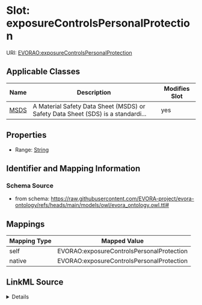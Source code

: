 

# Slot: exposureControlsPersonalProtection



URI: [EVORAO:exposureControlsPersonalProtection](https://raw.githubusercontent.com/EVORA-project/evora-ontology/refs/heads/main/models/owl/evora_ontology.owl.ttl#exposureControlsPersonalProtection)



<!-- no inheritance hierarchy -->





## Applicable Classes

| Name | Description | Modifies Slot |
| --- | --- | --- |
| [MSDS](MSDS.md) | A Material Safety Data Sheet (MSDS) or Safety Data Sheet (SDS) is a standardi... |  yes  |







## Properties

* Range: [String](String.md)





## Identifier and Mapping Information







### Schema Source


* from schema: https://raw.githubusercontent.com/EVORA-project/evora-ontology/refs/heads/main/models/owl/evora_ontology.owl.ttl#




## Mappings

| Mapping Type | Mapped Value |
| ---  | ---  |
| self | EVORAO:exposureControlsPersonalProtection |
| native | EVORAO:exposureControlsPersonalProtection |




## LinkML Source

<details>
```yaml
name: exposureControlsPersonalProtection
from_schema: https://raw.githubusercontent.com/EVORA-project/evora-ontology/refs/heads/main/models/owl/evora_ontology.owl.ttl#
rank: 1000
alias: exposureControlsPersonalProtection
domain_of:
- MSDS
range: string

```
</details>